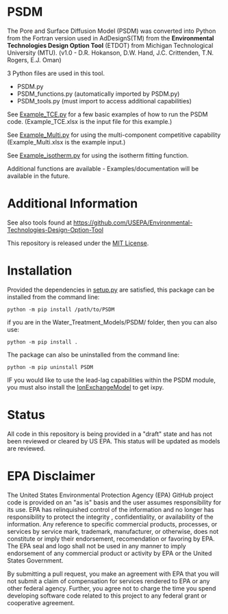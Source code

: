# PSDM

The Pore and Surface Diffusion Model (PSDM) was converted into Python from the Fortran version used in AdDesignS(TM) from the **Environmental Technologies Design Option Tool** (ETDOT) from Michigan Technological University (MTU). (v1.0 - D.R. Hokanson, D.W. Hand, J.C. Crittenden, T.N. Rogers, E.J. Oman)

3 Python files are used in this tool.

* PSDM.py
* PSDM_functions.py (automatically imported by PSDM.py)
* PSDM_tools.py (must import to access additional capabilities)

See [Example_TCE.py](Example_TCE.py) for a few basic examples of how to run the PSDM code. (Example_TCE.xlsx is the input file for this example.)

See [Example_Multi.py](Example_Multi.py) for using the multi-component competitive capability (Example_Multi.xlsx is the example input.)

See [Example_isotherm.py](Example_isotherm.py) for using the isotherm fitting function.

Additional functions are available - Examples/documentation will be available in the future.




# Additional Information
See also tools found at https://github.com/USEPA/Environmental-Technologies-Design-Option-Tool

This repository is released under the [MIT License](../LICENSE.md).

# Installation

Provided the dependencies in [setup.py](setup.py) are satisfied, this package can be installed from the command line:
```
python -m pip install /path/to/PSDM
```

if you are in the Water_Treatment_Models/PSDM/ folder, then you can also use:
```
python -m pip install .
```


The package can also be uninstalled from the command line:
```
python -m pip uninstall PSDM
```

IF you would like to use the lead-lag capabilities within the PSDM module, you must also install the [IonExchangeModel](https://github.com/USEPA/Water_Treatment_Models/tree/master/IonExchangeModel) to get ixpy.

# Status 
All code in this repository is being provided in a "draft" state and has not been reviewed or cleared by US EPA. This status will be updated as models are reviewed.

EPA Disclaimer
==============
The United States Environmental Protection Agency (EPA) GitHub project code is provided on an "as is" basis and the user assumes responsibility for its use. EPA has relinquished control of the information and no longer has responsibility to protect the integrity , confidentiality, or availability of the information. Any reference to specific commercial products, processes, or services by service mark, trademark, manufacturer, or otherwise, does not constitute or imply their endorsement, recomendation or favoring by EPA. The EPA seal and logo shall not be used in any manner to imply endorsement of any commercial product or activity by EPA or the United States Government.

By submitting a pull request, you make an agreement with EPA that you will not submit a claim of compensation for services rendered to EPA or any other federal agency. Further, you agree not to charge the time you spend developing software code related to this project to any federal grant or cooperative agreement.